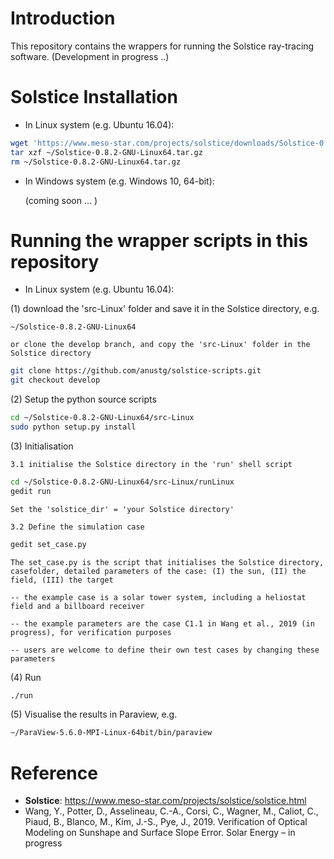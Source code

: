 # Introduction
This repository contains the wrappers for running the Solstice ray-tracing software.
(Development in progress ..)

# Solstice Installation 
* In Linux system (e.g. Ubuntu 16.04):

```bash
wget 'https://www.meso-star.com/projects/solstice/downloads/Solstice-0.8.2-GNU-Linux64.tar.gz'
tar xzf ~/Solstice-0.8.2-GNU-Linux64.tar.gz
rm ~/Solstice-0.8.2-GNU-Linux64.tar.gz
```

* In Windows system (e.g. Windows 10, 64-bit):

    (coming soon ... )


# Running the wrapper scripts in this repository
* In Linux system (e.g. Ubuntu 16.04):

(1) download the 'src-Linux' folder and save it in the Solstice directory, e.g.

    ~/Solstice-0.8.2-GNU-Linux64

    or clone the develop branch, and copy the 'src-Linux' folder in the Solstice directory
    
```bash
git clone https://github.com/anustg/solstice-scripts.git
git checkout develop
```
    

(2) Setup the python source scripts
```bash
cd ~/Solstice-0.8.2-GNU-Linux64/src-Linux
sudo python setup.py install
```

(3) Initialisation

    3.1 initialise the Solstice directory in the 'run' shell script

```bash
cd ~/Solstice-0.8.2-GNU-Linux64/src-Linux/runLinux
gedit run
```
    Set the 'solstice_dir' = 'your Solstice directory'

    3.2 Define the simulation case
```bash
gedit set_case.py
```
    The set_case.py is the script that initialises the Solstice directory, casefolder, detailed parameters of the case: (I) the sun, (II) the field, (III) the target  

    -- the example case is a solar tower system, including a heliostat field and a billboard receiver       

    -- the example parameters are the case C1.1 in Wang et al., 2019 (in progress), for verification purposes

    -- users are welcome to define their own test cases by changing these parameters


(4) Run
```bash
./run
```

(5) Visualise the results in Paraview, e.g.
```bash
~/ParaView-5.6.0-MPI-Linux-64bit/bin/paraview 
```



# Reference
* **Solstice**: https://www.meso-star.com/projects/solstice/solstice.html
* Wang, Y., Potter, D., Asselineau, C.-A., Corsi, C., Wagner, M., Caliot, C., Piaud, B., Blanco, M., Kim, J.-S., Pye, J., 2019. Verification of Optical Modeling on Sunshape and Surface Slope Error. Solar Energy  – in progress



